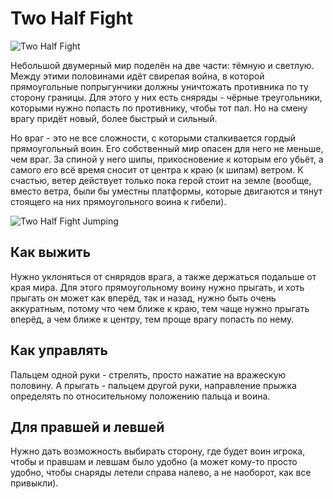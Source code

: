 # Two Half Fight

![Two Half Fight](https://grigoriytretyakov.github.io/twohalffight.png)

Небольшой двумерный мир поделён на две части: тёмную и светлую. Между этими половинами идёт свирепая война, в которой прямоугольные попрыгунчики должны уничтожать противника по ту сторону границы. Для этого у них есть сняряды - чёрные треугольники, которыми нужно попасть по противнику, чтобы тот пал. Но на смену врагу придёт новый, более быстрый и сильный.

Но враг - это не все сложности, с которыми сталкивается гордый прямоугольный воин. Его собственный мир опасен для него не меньше, чем враг. За спиной у него шипы, прикосновение к которым его убьёт, а самого его всё время сносит от центра к краю (к шипам) ветром. К счастью, ветер действует только пока герой стоит на земле (вообще, вместо ветра, были бы уместны платформы, которые двигаются и тянут стоящего на них прямоугольного воина к гибели).

![Two Half Fight Jumping](https://grigoriytretyakov.github.io/jumping.gif)

## Как выжить

Нужно уклоняться от снярядов врага, а также держаться подальше от края мира. Для этого прямоугольному воину нужно прыгать, и хоть прыгать он может как вперёд, так и назад, нужно быть очень аккуратным, потому что чем ближе к краю, тем чаще нужно прыгать вперёд, а чем ближе к центру, тем проще врагу попасть по нему.

## Как управлять

Пальцем одной руки - стрелять, просто нажатие на вражескую половину. А прыгать - пальцем другой руки, направление прыжка определять по относительному положению пальца и воина.

## Для правшей и левшей

Нужно дать возможность выбирать сторону, где будет воин игрока, чтобы и правшам и левшам было удобно (а может кому-то просто удобно, чтобы снаряды летели справа налево, а не наоборот, как все привыкли).

